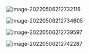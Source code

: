 ![image-20220506212732116](D:\code\md\pic\image-20220506212732116.png)

![image-20220506212734605](D:\code\md\pic\image-20220506212734605.png)

![image-20220506212739597](D:\code\md\pic\image-20220506212739597.png)

![image-20220506212742287](D:\code\md\pic\image-20220506212742287.png)